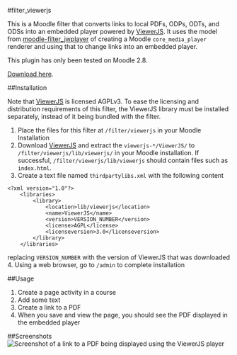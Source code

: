 #filter_viewerjs

This is a Moodle filter that converts links to local PDFs, ODPs, ODTs, and ODSs into an embedded player powered by
[ViewerJS](http://viewerjs.org). It uses the model from [moodle-filter\_jwplayer](https://github.com/lucisgit/moodle-filter_jwplayer) of
creating a Moodle `core_media_player` renderer and using that to change links into an embedded player.

This plugin has only been tested on Moodle 2.8.

[Download here](https://github.com/ispedals/moodle-filter_viewerjs/releases/latest).

##Installation

Note that [ViewerJS](http://viewerjs.org) is licensed AGPLv3. To ease the licensing and distribution requirements of this filter, the
ViewerJS library must be installed separately, instead of it being bundled with the filter.

1. Place the files for this filter at `/filter/viewerjs` in your Moodle Installation
2. Download [ViewerJS](http://viewerjs.org/getit/) and extract the `viewerjs-*/ViewerJS/` to `/filter/viewerjs/lib/viewerjs/` in your
   Moodle installation. If successful, `/filter/viewerjs/lib/viewerjs` should contain files such as `index.html`.
3. Create a text file named `thirdpartylibs.xml` with the following content

```
<?xml version="1.0"?>
	<libraries>
		<library>
			<location>lib/viewerjs</location>
			<name>ViewerJS</name>
			<version>VERSION_NUMBER</version>
			<license>AGPL</license>
			<licenseversion>3.0</licenseversion>
		</library>
	</libraries>
````

 replacing `VERSION_NUMBER` with the version of ViewerJS that was downloaded
4. Using a web browser, go to `/admin` to complete installation

##Usage

1. Create a page activity in a course
2. Add some text
3. Create a link to a PDF
4. When you save and view the page, you should see the PDF displayed in the embedded player

##Screenshots
![Screenshot of a link to a PDF being displayed using the ViewerJS player](/screenshot.png?raw=true "Screenshot")
